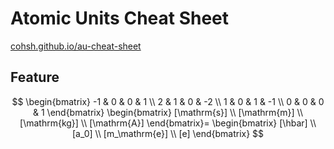 # Atomic Units Cheat Sheet
[cohsh.github.io/au-cheat-sheet](https://cohsh.github.io/au-cheat-sheet/)

## Feature
$$
\begin{bmatrix}
-1 & 0 & 0 & 1 \\
2 & 1 & 0 & -2 \\
1 & 0 & 1 & -1 \\
0 & 0 & 0 & 1
\end{bmatrix}
\begin{bmatrix}
[\mathrm{s}] \\
[\mathrm{m}] \\
[\mathrm{kg}] \\
[\mathrm{A}]
\end{bmatrix}=
\begin{bmatrix}
[\hbar] \\
[a_0] \\
[m_\mathrm{e}] \\
[e]
\end{bmatrix}
$$

